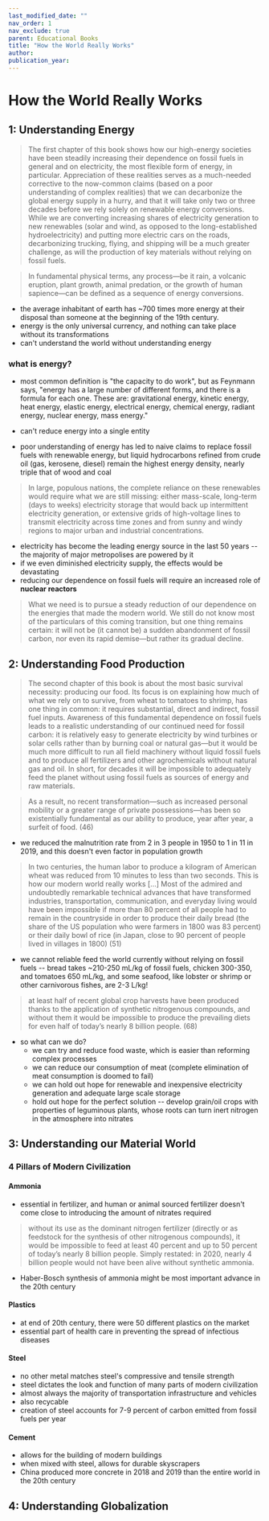 ```yaml
---
last_modified_date: ""
nav_order: 1
nav_exclude: true
parent: Educational Books
title: "How the World Really Works"
author:
publication_year:
---
```

# How the World Really Works

## 1: Understanding Energy
> The first chapter of this book shows how our high-energy societies have been steadily increasing their dependence on fossil fuels in general and on electricity, the most flexible form of energy, in particular. Appreciation of these realities serves as a much-needed corrective to the now-common claims (based on a poor understanding of complex realities) that we can decarbonize the global energy supply in a hurry, and that it will take only two or three decades before we rely solely on renewable energy conversions. While we are converting increasing shares of electricity generation to new renewables (solar and wind, as opposed to the long-established hydroelectricity) and putting more electric cars on the roads, decarbonizing trucking, flying, and shipping will be a much greater challenge, as will the production of key materials without relying on fossil fuels.

> In fundamental physical terms, any process—be it rain, a volcanic eruption, plant growth, animal predation, or the growth of human sapience—can be defined as a sequence of energy conversions.

- the average inhabitant of earth has ~700 times more energy at their disposal than someone at the beginning of the 19th century.
- energy is the only universal currency, and nothing can take place without its transformations
- can't understand the world without understanding energy

### what is energy?
- most common definition is "the capacity to do work", but as Feynmann says, "energy has a large number of different forms, and there is a formula for each one. These are: gravitational energy, kinetic energy, heat energy, elastic energy, electrical energy, chemical energy, radiant energy, nuclear energy, mass energy."
- can't reduce energy into a single entity

- poor understanding of energy has led to naive claims to replace fossil fuels with renewable energy, but liquid hydrocarbons refined from crude oil (gas, kerosene, diesel) remain the highest energy density, nearly triple that of wood and coal

> In large, populous nations, the complete reliance on these renewables would require what we are still missing: either mass-scale, long-term (days to weeks) electricity storage that would back up intermittent electricity generation, or extensive grids of high-voltage lines to transmit electricity across time zones and from sunny and windy regions to major urban and industrial concentrations.

- electricity has become the leading energy source in the last 50 years -- the majority of major metropolises are powered by it
- if we even diminished electricity supply, the effects would be devastating
- reducing our dependence on fossil fuels will require an increased role of **nuclear reactors**

> What we need is to pursue a steady reduction of our dependence on the energies that made the modern world. We still do not know most of the particulars of this coming transition, but one thing remains certain: it will not be (it cannot be) a sudden abandonment of fossil carbon, nor even its rapid demise—but rather its gradual decline.

## 2: Understanding Food Production
> The second chapter of this book is about the most basic survival necessity: producing our food. Its focus is on explaining how much of what we rely on to survive, from wheat to tomatoes to shrimp, has one thing in common: it requires substantial, direct and indirect, fossil fuel inputs. Awareness of this fundamental dependence on fossil fuels leads to a realistic understanding of our continued need for fossil carbon: it is relatively easy to generate electricity by wind turbines or solar cells rather than by burning coal or natural gas—but it would be much more difficult to run all field machinery without liquid fossil fuels and to produce all fertilizers and other agrochemicals without natural gas and oil. In short, for decades it will be impossible to adequately feed the planet without using fossil fuels as sources of energy and raw materials.

> As a result, no recent transformation—such as increased personal mobility or a greater range of private possessions—has been so existentially fundamental as our ability to produce, year after year, a surfeit of food. (46)

- we reduced the malnutrition rate from 2 in 3 people in 1950 to 1 in 11 in 2019, and this doesn't even factor in population growth

> In two centuries, the human labor to produce a kilogram of American wheat was reduced from 10 minutes to less than two seconds. This is how our modern world really works [...] Most of the admired and undoubtedly remarkable technical advances that have transformed industries, transportation, communication, and everyday living would have been impossible if more than 80 percent of all people had to remain in the countryside in order to produce their daily bread (the share of the US population who were farmers in 1800 was 83 percent) or their daily bowl of rice (in Japan, close to 90 percent of people lived in villages in 1800) (51)

- we cannot reliable feed the world currently without relying on fossil fuels -- bread takes ~210-250 mL/kg of fossil fuels, chicken 300-350, and tomatoes 650 mL/kg, and some seafood, like lobster or shrimp or other carnivorous fishes, are 2-3 L/kg!

> at least half of recent global crop harvests have been produced thanks to the application of synthetic nitrogenous compounds, and without them it would be impossible to produce the prevailing diets for even half of today’s nearly 8 billion people. (68)

- so what can we do?
  - we can try and reduce food waste, which is easier than reforming complex processes
  - we can reduce our consumption of meat (complete elimination of meat consumption is doomed to fail)
  - we can hold out hope for renewable and inexpensive electricity generation and adequate large scale storage
  - hold out hope for the perfect solution -- develop grain/oil crops with properties of leguminous plants, whose roots can turn inert nitrogen in the atmosphere into nitrates

## 3: Understanding our Material World
### 4 Pillars of Modern Civilization
#### Ammonia
- essential in fertilizer, and human or animal sourced fertilizer doesn't come close to introducing the amount of nitrates required
> without its use as the dominant nitrogen fertilizer (directly or as feedstock for the synthesis of other nitrogenous compounds), it would be impossible to feed at least 40 percent and up to 50 percent of today’s nearly 8 billion people. Simply restated: in 2020, nearly 4 billion people would not have been alive without synthetic ammonia.

- Haber-Bosch synthesis of ammonia might be most important advance in the 20th century

#### Plastics
- at end of 20th century, there were 50 different plastics on the market
- essential part of health care in preventing the spread of infectious diseases

#### Steel
- no other metal matches steel's compressive and tensile strength
- steel dictates the look and function of many parts of modern civilization
- almost always the majority of transportation infrastructure and vehicles
- also recycable
- creation of steel accounts for 7-9 percent of carbon emitted from fossil fuels per year

#### Cement
- allows for the building of modern buildings
- when mixed with steel, allows for durable skyscrapers
- China produced more concrete in 2018 and 2019 than the entire world in the 20th century

## 4: Understanding Globalization
